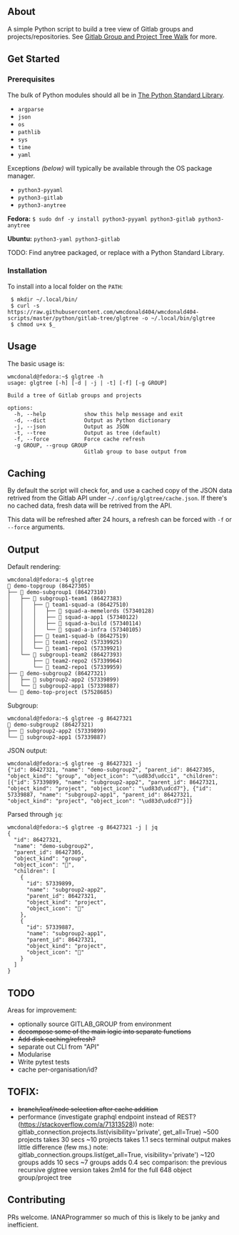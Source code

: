 ## About
A simple Python script to build a tree view of Gitlab groups and projects/repositories. See [Gitlab Group and Project Tree Walk](https://wmcdonald404.github.io/github-pages/2024/04/28/16-34-48-gitlab-group-and-project-tree-walk.html) for more.

## Get Started

### Prerequisites

The bulk of Python modules should all be in [The Python Standard Library](https://docs.python.org/3/library/index.html).
- `argparse`
- `json`
- `os`
- `pathlib`
- `sys`
- `time`
- `yaml`

Exceptions *(below)* will typically be available through the OS package manager.
- `python3-pyyaml`
- `python3-gitlab`
- `python3-anytree`


**Fedora:**
`$ sudo dnf -y install python3-pyyaml python3-gitlab python3-anytree`

**Ubuntu:**
`python3-yaml python3-gitlab`

TODO: Find anytree packaged, or replace with a Python Standard Library.

### Installation

To install into a local folder on the `PATH`:
```
 $ mkdir ~/.local/bin/
 $ curl -s https://raw.githubusercontent.com/wmcdonald404/wmcdonald404-scripts/master/python/gitlab-tree/glgtree -o ~/.local/bin/glgtree
 $ chmod u+x $_
 ```

## Usage

The basic usage is:
```
wmcdonald@fedora:~$ glgtree -h
usage: glgtree [-h] [-d | -j | -t] [-f] [-g GROUP]

Build a tree of Gitlab groups and projects

options:
  -h, --help            show this help message and exit
  -d, --dict            Output as Python dictionary
  -j, --json            Output as JSON
  -t, --tree            Output as tree (default)
  -f, --force           Force cache refresh
  -g GROUP, --group GROUP
                        Gitlab group to base output from
```

## Caching
By default the script will check for, and use a cached copy of the JSON data retrived from the Gitlab API under `~/.config/glgtree/cache.json`. If there's no cached data, fresh data will be retrived from the API.

This data will be refreshed after 24 hours, a refresh can be forced with `-f` or `--force` arguments.


## Output
Default rendering:
```
wmcdonald@fedora:~$ glgtree 
📁 demo-topgroup (86427305)
├── 📁 demo-subgroup1 (86427310)
│   ├── 📁 subgroup1-team1 (86427383)
│   │   ├── 📁 team1-squad-a (86427510)
│   │   │   ├── 📗 squad-a-memelords (57340128)
│   │   │   ├── 📗 squad-a-app1 (57340122)
│   │   │   ├── 📗 squad-a-build (57340114)
│   │   │   └── 📗 squad-a-infra (57340105)
│   │   ├── 📁 team1-squad-b (86427519)
│   │   ├── 📗 team1-repo2 (57339925)
│   │   └── 📗 team1-repo1 (57339921)
│   └── 📁 subgroup1-team2 (86427393)
│       ├── 📗 team2-repo2 (57339964)
│       └── 📗 team2-repo1 (57339959)
├── 📁 demo-subgroup2 (86427321)
│   ├── 📗 subgroup2-app2 (57339899)
│   └── 📗 subgroup2-app1 (57339887)
└── 📗 demo-top-project (57528685)
```
Subgroup:
```
wmcdonald@fedora:~$ glgtree -g 86427321
📁 demo-subgroup2 (86427321)
├── 📗 subgroup2-app2 (57339899)
└── 📗 subgroup2-app1 (57339887)
```
JSON output:
```
wmcdonald@fedora:~$ glgtree -g 86427321 -j
{"id": 86427321, "name": "demo-subgroup2", "parent_id": 86427305, "object_kind": "group", "object_icon": "\ud83d\udcc1", "children": [{"id": 57339899, "name": "subgroup2-app2", "parent_id": 86427321, "object_kind": "project", "object_icon": "\ud83d\udcd7"}, {"id": 57339887, "name": "subgroup2-app1", "parent_id": 86427321, "object_kind": "project", "object_icon": "\ud83d\udcd7"}]}
```
Parsed through `jq`:
```
wmcdonald@fedora:~$ glgtree -g 86427321 -j | jq
{
  "id": 86427321,
  "name": "demo-subgroup2",
  "parent_id": 86427305,
  "object_kind": "group",
  "object_icon": "📁",
  "children": [
    {
      "id": 57339899,
      "name": "subgroup2-app2",
      "parent_id": 86427321,
      "object_kind": "project",
      "object_icon": "📗"
    },
    {
      "id": 57339887,
      "name": "subgroup2-app1",
      "parent_id": 86427321,
      "object_kind": "project",
      "object_icon": "📗"
    }
  ]
}
```

## TODO
Areas for improvement:
- optionally source GITLAB_GROUP from environment
- ~~decompose some of the main logic into separate functions~~
- ~~Add disk caching/refresh?~~
- separate out CLI from "API"
- Modularise
- Write pytest tests
- cache per-organisation/id?

## TOFIX:
- ~~branch/leaf/node selection after cache addition~~
- performance (investigate graphql endpoint instead of REST? (https://stackoverflow.com/a/71313528))
    note: gitlab_connection.projects.list(visibility='private', get_all=True)
      ~500 projects takes 30 secs 
      ~10 projects takes 1.1 secs
      terminal output makes little difference (few ms.)
    note: gitlab_connection.groups.list(get_all=True, visibility='private')
      ~120 groups adds 10 secs
      ~7 groups adds 0.4 sec
    comparison: the previous recursive glgtree version takes 2m14 for the full 648 object group/project tree

## Contributing
PRs welcome. IANAProgrammer so much of this is likely to be janky and inefficient.

